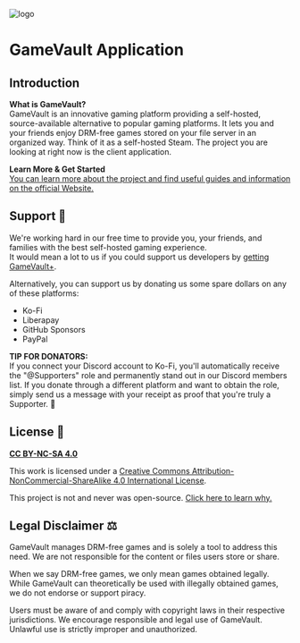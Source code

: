 ![logo](https://gamevau.lt/img/logo-text-and-image-sbs.png)

# GameVault Application

## Introduction

**What is GameVault?**  
GameVault is an innovative gaming platform providing a self-hosted, source-available alternative to popular gaming platforms. It lets you and your friends enjoy DRM-free games stored on your file server in an organized way. Think of it as a self-hosted Steam. The project you are looking at right now is the client application.
  
**Learn More & Get Started**  
[You can learn more about the project and find useful guides and information on the official Website.](https://gamevau.lt)
  
## Support 🤝

We're working hard in our free time to provide you, your friends, and families with the best self-hosted gaming experience.  
It would mean a lot to us if you could support us developers by [getting GameVault+](https://gamevau.lt/gamevault-plus).

Alternatively, you can support us by donating us some spare dollars on any of these platforms:

- Ko-Fi
- Liberapay
- GitHub Sponsors
- PayPal

**TIP FOR DONATORS:**  
If you connect your Discord account to Ko-Fi, you'll automatically receive the "@Supporters" role and permanently stand out in our Discord members list. If you donate through a different platform and want to obtain the role, simply send us a message with your receipt as proof that you're truly a Supporter. 🌟

## License 📜

**[CC BY-NC-SA 4.0](http://creativecommons.org/licenses/by-nc-sa/4.0/)**

This work is licensed under a [Creative Commons Attribution-NonCommercial-ShareAlike 4.0 International License](http://creativecommons.org/licenses/by-nc-sa/4.0/).

This project is not and never was open-source. [Click here to learn why.](https://gamevau.lt/blog/2023/07/13/)

## Legal Disclaimer ⚖️

GameVault manages DRM-free games and is solely a tool to address this need. We are not responsible for the content or files users store or share.

When we say DRM-free games, we only mean games obtained legally. While GameVault can theoretically be used with illegally obtained games, we do not endorse or support piracy.

Users must be aware of and comply with copyright laws in their respective jurisdictions. We encourage responsible and legal use of GameVault. Unlawful use is strictly improper and unauthorized.
